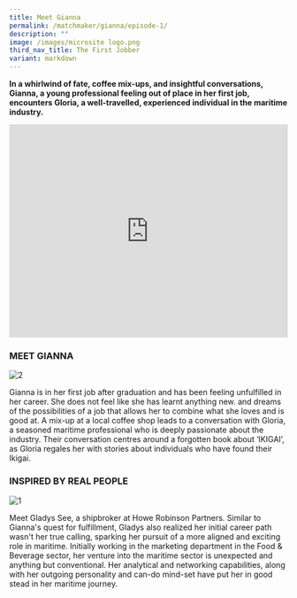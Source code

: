```yaml
---
title: Meet Gianna
permalink: /matchmaker/gianna/episode-1/
description: ""
image: /images/microsite logo.png
third_nav_title: The First Jobber
variant: markdown
---
```

**In a whirlwind of fate, coffee mix-ups, and insightful conversations, Gianna, a young professional feeling out of place in her first job, encounters Gloria, a well-travelled, experienced individual in the maritime industry.**

<iframe allowfullscreen="" allow="accelerometer; autoplay; clipboard-write; encrypted-media; gyroscope; picture-in-picture; web-share" frameborder="0" title="YouTube video player" src="https://www.youtube.com/embed/1rbu6PWARtw?si=dDuz8BSxvPsLGLPx" height="385" width="100%"></iframe>

### MEET GIANNA
<img border="0" alt="2" src="https://i.ibb.co/GTDFLDh/2.jpg">

Gianna is in her first job after graduation and has been feeling unfulfilled in her career. She does not feel like she has learnt anything new. and dreams of the possibilities of a job that allows her to combine what she loves and is good at. A mix-up at a local coffee shop leads to a conversation with Gloria, a seasoned maritime professional who is deeply passionate about the industry. Their conversation centres around a forgotten book about ‘IKIGAI’, as Gloria regales her with stories about individuals who have found their Ikigai.

### INSPIRED BY REAL PEOPLE

<img border="0" alt="1" src="https://i.ibb.co/WvWgNhw/1.png">

Meet Gladys See, a shipbroker at Howe Robinson Partners. Similar to Gianna's quest for fulfillment, Gladys also realized her initial career path wasn't her true calling, sparking her pursuit of a more aligned and exciting role in maritime. Initially working in the marketing department in the Food &amp; Beverage sector, her venture into the maritime sector is unexpected and anything but conventional. Her analytical and networking capabilities, along with her outgoing personality and can-do mind-set have put her in good stead in her maritime journey.